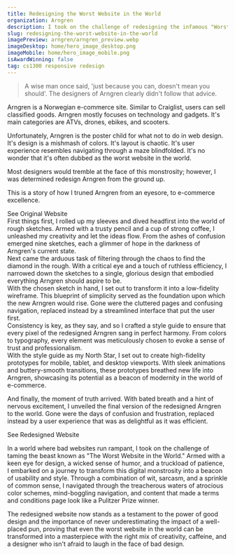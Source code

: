 ```yaml
---
title: Redesigning the Worst Website in the World
organization: Arngren
description: I took on the challenge of redesigning the infamous "Worst Website in the World," transforming it from a visual nightmare into a sleek, user-friendly masterpiece. Through a combination of wit, sarcasm, and a dash of common sense, I proved that even the most atrocious online presence can be salvaged with the right touch.
slug: redesigning-the-worst-website-in-the-world
imagePreview: arngren/arngren_preview.webp
imageDesktop: home/hero_image_desktop.png
imageMobile: home/hero_image_mobile.png
isAwardWinning: false
tag: cs1300 responsive redesign
---
```


<div class="px-5 md:px-24 2xl:p-32 h-full py-20">
<Blockquote>A wise man once said, 'just because you can, doesn't mean you should'. The designers of Arngren clearly didn't follow that advice.</Blockquote>
</div>

<div class="px-5 md:px-24 2xl:p-32 h-full py-20">
<Section title="Background" image="arngren/arngren_original.png" alt="Original Arngren website">
<p class="mb-4"><CustomLink to="https://www.ycombinator.com/" target="_blank"
    rel="noopener noreferrer">Arngren</CustomLink> is a Norwegian e-commerce site. Similar to Craiglist, users can sell classified goods. Arngren mostly focuses on technology and gadgets. It's main categories are ATVs, drones, ebikes, and scooters.</p>

<p class="mb-4">Unfortunately, Arngren is the poster child for what not to do in web design. It's design is a mishmash of colors. It's layout is chaotic. It's user experience resembles navigating through a maze blindfolded. It's no wonder that it's often dubbed as the worst website in the world.</p>

<p class="mb-4">Most designers would tremble at the face of this monstrosity; however, I was determined redesign Arngren from the ground up.</p>

<p class="mb-8">This is a story of how I truned Arngren from an eyesore, to e-commerce excellence.</p>
<CustomLink
    to="https://arngren.net/"
    target="_blank"
    rel="noopener noreferrer"
    class="inline-flex bg-yellow-200 hover:bg-yellow-300 text-primary font-display px-8 py-4 rounded-full border-2 border-black hover:shadow-neo text-lg md:text-xl tracking-wide text-center"
>
    See Original Website
</CustomLink>
</Section>
</div>

<div class="px-5 md:px-24 2xl:p-32 h-full py-20">
<Section title="Sketching" reverse="true" image="arngren/arngren_sketching.jpeg" alt="Arngren initial sketches">
First things first, I rolled up my sleeves and dived headfirst into the world of rough sketches. Armed with a trusty pencil and a cup of strong coffee, I unleashed my creativity and let the ideas flow. From the ashes of confusion emerged nine sketches, each a glimmer of hope in the darkness of Arngren's current state.
</Section>
</div>
<div class="px-5 md:px-24 2xl:p-32 h-full py-20">
<Section title="Filtering" image="arngren/arngren_filtering.jpeg" alt="Arngren revised sketches">
Next came the arduous task of filtering through the chaos to find the diamond in the rough. With a critical eye and a touch of ruthless efficiency, I narrowed down the sketches to a single, glorious design that embodied everything Arngren should aspire to be.
</Section>
</div>

<div class="px-5 md:px-24 2xl:p-32 h-full py-20">
<Section title="Wireframing" reverse="true" image="arngren/arngren_lo_fi.png" alt="Arngren low fidelity wireframe">
With the chosen sketch in hand, I set out to transform it into a low-fidelity wireframe. This blueprint of simplicity served as the foundation upon which the new Arngren would rise. Gone were the cluttered pages and confusing navigation, replaced instead by a streamlined interface that put the user first.
</Section>
</div>

<div class="px-5 md:px-24 2xl:p-32 h-full py-20">
<Section title="Style Guide" image="arngren/arngren_style_guide.png" alt="Arngren style guide">
Consistency is key, as they say, and so I crafted a style guide to ensure that every pixel of the redesigned Arngren sang in perfect harmony. From colors to typography, every element was meticulously chosen to evoke a sense of trust and professionalism.
</Section>
</div>

<div class="px-5 md:px-24 2xl:p-32 h-full py-20">
<Section title="High-Fidelity Prototype" reverse="true" image="arngren/arngren_hi_fi.png" alt="Arngren high fidelity prototype">
With the style guide as my North Star, I set out to create high-fidelity prototypes for mobile, tablet, and desktop viewports. With sleek animations and buttery-smooth transitions, these prototypes breathed new life into Arngren, showcasing its potential as a beacon of modernity in the world of e-commerce.
</Section>
</div>

<div class="px-5 md:px-24 2xl:p-32 h-full py-20">
<Section title="Final Redesign" image="arngren/arngren_final_redesign.png" alt="Arngren final redesign">
<p class="mb-8">And finally, the moment of truth arrived. With bated breath and a hint of nervous excitement, I unveiled the final version of the redesigned Arngren to the world. Gone were the days of confusion and frustration, replaced instead by a user experience that was as delightful as it was efficient.</p>

<CustomLink
to="https://nicolasperez19.github.io/cs1300-v2-responsive-redesign/"
target="_blank"
rel="noopener noreferrer"
class="inline-flex bg-yellow-200 hover:bg-yellow-300 text-primary font-display px-8 py-4 rounded-full border-2 border-black hover:shadow-neo text-lg md:text-xl tracking-wide text-center">See Redesigned Website</CustomLink>
</Section>
</div>
<div class="px-5 md:px-24 2xl:p-32 h-full py-20">
<Section title="Conclusion" reverse="true" image="arngren/arngren_conclusion.png" alt="Arngren conclusion">
<p class="mb-4">In a world where bad websites run rampant, I took on the challenge of taming the beast known as "The Worst Website in the World." Armed with a keen eye for design, a wicked sense of humor, and a truckload of patience, I embarked on a journey to transform this digital monstrosity into a beacon of usability and style. Through a combination of wit, sarcasm, and a sprinkle of common sense, I navigated through the treacherous waters of atrocious color schemes, mind-boggling navigation, and content that made a terms and conditions page look like a Pulitzer Prize winner. </p>

The redesigned website now stands as a testament to the power of good design and the importance of never underestimating the impact of a well-placed pun, proving that even the worst website in the world can be transformed into a masterpiece with the right mix of creativity, caffeine, and a designer who isn't afraid to laugh in the face of bad design.

</Section>
</div>
